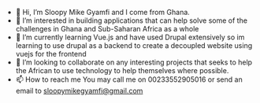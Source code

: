 - 👋 Hi, I’m Sloopy Mike Gyamfi and I come from Ghana. 
- 👀 I’m interested in building applications that can help solve some of the challenges in Ghana and Sub-Saharan Africa as a whole
- 🌱 I’m currently learning Vue.js and have used Drupal extensively so im learning to use drupal as a backend to create a decoupled website using vuejs for the frontend
- 💞️ I’m looking to collaborate on any interesting projects that seeks to help the African to use technology to help themselves where possible.
- 📫 How to reach me You may call me on 00233552905016 or send an email to sloopymikegyamfi@gmail.com

<!---
sloopymg1/sloopymg1 is a ✨ special ✨ repository because its `README.md` (this file) appears on your GitHub profile.
You can click the Preview link to take a look at your changes.
--->
